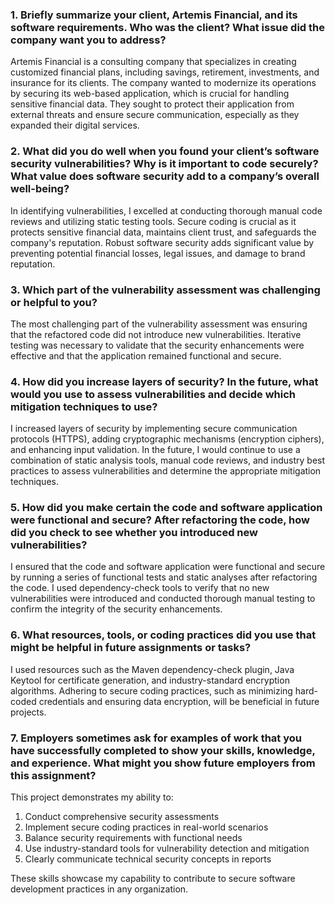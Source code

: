 ### 1. Briefly summarize your client, Artemis Financial, and its software requirements. Who was the client? What issue did the company want you to address?

Artemis Financial is a consulting company that specializes in creating customized financial plans, including savings, retirement, investments, and insurance for its clients. The company wanted to modernize its operations by securing its web-based application, which is crucial for handling sensitive financial data. They sought to protect their application from external threats and ensure secure communication, especially as they expanded their digital services.

### 2. What did you do well when you found your client’s software security vulnerabilities? Why is it important to code securely? What value does software security add to a company’s overall well-being?

In identifying vulnerabilities, I excelled at conducting thorough manual code reviews and utilizing static testing tools. Secure coding is crucial as it protects sensitive financial data, maintains client trust, and safeguards the company's reputation. Robust software security adds significant value by preventing potential financial losses, legal issues, and damage to brand reputation.

### 3. Which part of the vulnerability assessment was challenging or helpful to you?

The most challenging part of the vulnerability assessment was ensuring that the refactored code did not introduce new vulnerabilities. Iterative testing was necessary to validate that the security enhancements were effective and that the application remained functional and secure.

### 4. How did you increase layers of security? In the future, what would you use to assess vulnerabilities and decide which mitigation techniques to use?

I increased layers of security by implementing secure communication protocols (HTTPS), adding cryptographic mechanisms (encryption ciphers), and enhancing input validation. In the future, I would continue to use a combination of static analysis tools, manual code reviews, and industry best practices to assess vulnerabilities and determine the appropriate mitigation techniques.

### 5. How did you make certain the code and software application were functional and secure? After refactoring the code, how did you check to see whether you introduced new vulnerabilities?

I ensured that the code and software application were functional and secure by running a series of functional tests and static analyses after refactoring the code. I used dependency-check tools to verify that no new vulnerabilities were introduced and conducted thorough manual testing to confirm the integrity of the security enhancements.

### 6. What resources, tools, or coding practices did you use that might be helpful in future assignments or tasks?

I used resources such as the Maven dependency-check plugin, Java Keytool for certificate generation, and industry-standard encryption algorithms. Adhering to secure coding practices, such as minimizing hard-coded credentials and ensuring data encryption, will be beneficial in future projects.

### 7. Employers sometimes ask for examples of work that you have successfully completed to show your skills, knowledge, and experience. What might you show future employers from this assignment?

This project demonstrates my ability to:

1. Conduct comprehensive security assessments
2. Implement secure coding practices in real-world scenarios
3. Balance security requirements with functional needs
4. Use industry-standard tools for vulnerability detection and mitigation
5. Clearly communicate technical security concepts in reports

These skills showcase my capability to contribute to secure software development practices in any organization.
